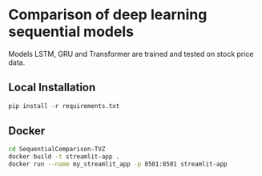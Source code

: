 # Comparison of deep learning sequential models

Models LSTM, GRU and Transformer are trained and tested on stock price data.

## Local Installation

```python 
pip install -r requirements.txt
```

## Docker

```bash
cd SequentialComparison-TVZ
docker build -t streamlit-app . 
docker run --name my_streamlit_app -p 8501:8501 streamlit-app
```